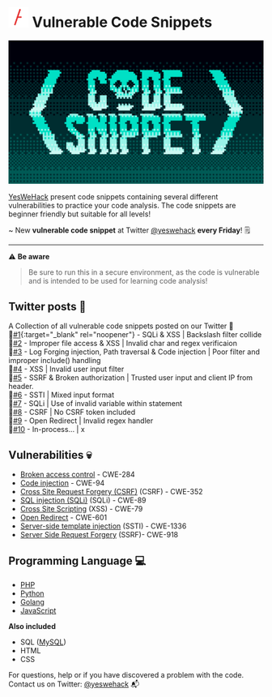 # <img src="./img/ywhlogo.png" alt="YWH Logo" width="40px" height="40px"> Vulnerable Code Snippets

![Vulnerable snippet banner YesWeHack Github repo](./img/BANNERVSC_YWH.png)

[YesWeHack](https://www.yeswehack.com/) present code snippets containing several different vulnerabilities to practice your code analysis. The code snippets are beginner friendly but suitable for all levels!

~ New **vulnerable code snippet** at Twitter [@yeswehack](https://twitter.com/yeswehack) **every Friday**! 🗒

---

⚠️ **Be aware**
> Be sure to run this in a secure environment, as the code is vulnerable and is intended to be used for learning code analysis!

## Twitter posts 🔖
A Collection of all vulnerable code snippets posted on our Twitter 📂    
📜[#1](https://twitter.com/yeswehack/status/1570757831468679169){:target="_blank" rel="noopener"} - SQLi & XSS | Backslash filter collide  
📜[#2](https://twitter.com/yeswehack/status/1573303741310271490) - Improper file access & XSS | Invalid char and regex verificaion  
📜[#3](https://twitter.com/yeswehack/status/1575839882269818881) - Log Forging injection, Path traversal & Code injection | Poor filter and improper include() handling  
📜[#4](https://twitter.com/yeswehack/status/1578370258230194177) - XSS | Invalid user input filter   
📜[#5](https://twitter.com/yeswehack/status/1580911299382296576) - SSRF & Broken authorization | Trusted user input and client IP from header.  
📜[#6](https://twitter.com/yeswehack/status/1583445497687130114) - SSTI | Mixed input format  
📜[#7](https://twitter.com/yeswehack/status/1585979707522134017) - SQLi | Use of invalid variable within statement  
📜[#8](https://twitter.com/yeswehack/status/1588531516665171969) - CSRF | No CSRF token included  
📜[#9](https://twitter.com/yeswehack/status/1591068243439009798) - Open Redirect | Invalid regex handler  
📜[#10](x) - In-process... | x  

## Vulnerabilities 💀
- [Broken access control](https://owasp.org/www-community/Broken_Access_Control) - CWE-284
- [Code injection](https://owasp.org/www-community/attacks/Code_Injection) - CWE-94
- [Cross Site Request Forgery (CSRF)](https://owasp.org/www-community/attacks/csrf) (CSRF) - CWE-352
- [SQL injection (SQLi)](https://owasp.org/www-community/attacks/SQL_Injection) (SQLi) - CWE-89
- [Cross Site Scripting](https://owasp.org/www-community/attacks/xss/) (XSS) - CWE-79
- [Open Redirect](https://cheatsheetseries.owasp.org/cheatsheets/Unvalidated_Redirects_and_Forwards_Cheat_Sheet.html) - CWE-601
- [Server-side template injection](https://owasp.org/www-project-web-security-testing-guide/v41/4-Web_Application_Security_Testing/07-Input_Validation_Testing/18-Testing_for_Server_Side_Template_Injection) (SSTI) - CWE-1336
- [Server Side Request Forgery](https://owasp.org/www-community/attacks/Server_Side_Request_Forgery) (SSRF)- CWE-918

## Programming Language 💻
- [PHP](https://www.php.net/)
- [Python](https://www.python.org/)
- [Golang](https://go.dev/)
- [JavaScript](https://www.javascript.com/)

__Also included__
- SQL ([MySQL](https://www.mysql.com/))
- HTML
- CSS

For questions, help or if you have discovered a problem with the code. Contact us on Twitter: [@yeswehack](https://twitter.com/yeswehack) 📬
